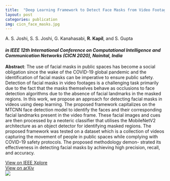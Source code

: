 ```yaml
---
title:  "Deep Learning Framework to Detect Face Masks from Video Footage"
layout: post
categories: publication
img: cicn_face_masks.jpg
---
```

<!-- Aniruddha S. Joshi, Shreyas S. Joshi, Goutham Kanahasabi, **Rudraksh Kapil**, and Savyasachi Gupta -->
A. S. Joshi, S. S. Joshi, G. Kanahasabi, **R. Kapil**, and S. Gupta

#### *in IEEE 12th International Conference on Computational Intelligence and Communication Networks (CICN 2020), Nainital, India*


**Abstract**: The use of facial masks in public spaces has become a social obligation since the wake of the COVID-19 global pandemic and the identification of facial masks can be imperative to ensure public safety. Detection of facial masks in video footages is a challenging task primarily due to the fact that the masks themselves behave as occlusions to face detection algorithms due to the absence of facial landmarks in the masked regions. In this work, we propose an approach for detecting facial masks in videos using deep learning. The proposed framework capitalizes on the MTCNN face detection model to identify the faces and their corresponding facial landmarks present in the video frame. These facial images and cues are then processed by a neoteric classifier that utilises the MobileNetV2 architecture as an object detector for identifying masked regions. The proposed framework was tested on a dataset which is a collection of videos capturing the movement of people in public spaces while complying with COVID-19 safety protocols. The proposed methodology demon- strated its effectiveness in detecting facial masks by achieving high precision, recall, and accuracy.

<div class="button-container">
  <div class="more"><a href="https://ieeexplore.ieee.org/document/9242625">View on IEEE Xplore</a></div>
  <div class="more"><a href="https://arxiv.org/abs/2011.02371">View on arXiv</a></div>
</div>

<!-- ![Image alt]({{ site.baseurl }}/resources/publications/cicn_face_masks.jpg "Face Mask Detection Results") -->
<div style="border-radius: 60px; border-color:rgb(1,160,73);width:99%">
  <img src="{{ site.baseurl }}/resources/publications/{{ page.img }}"/>
</div>